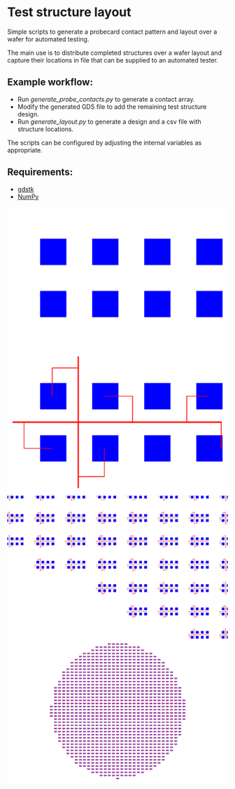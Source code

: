 # Test structure layout
Simple scripts to generate a probecard contact pattern and layout over a wafer for automated testing.

The main use is to distribute completed structures over a wafer layout and capture their locations in file that can be supplied to an automated tester.

## Example workflow:

- Run _generate_probe_contacts.py_ to generate a contact array.
- Modify the generated GDS file to add the remaining test structure design.
- Run _generate_layout.py_ to generate a design and a csv file with structure locations.

The scripts can be configured by adjusting the internal variables as appropriate.

## Requirements:
- [gdstk](https://github.com/heitzmann/gdstk)
- [NumPy](https://numpy.org)


![](/img/probes_4x2_480um.png)
![](/img/teststructure.png)
![](/img/layout_zoom.png)
![](/img/layout.png)
